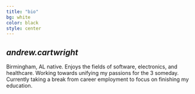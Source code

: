 ```yaml
---
title: "bio"
bg: white
color: black
style: center
---
```


## *andrew.cartwright*

<span class="fa-stack subtlecircle" style="font-size:100px; background:rgba(255,166,0,0.1)">
  <i class="fa fa-circle fa-stack-2x text-white"></i>
  <i class="fa fa-user fa-stack-1x text-orange"></i>
</span>

Birmingham, AL native. Enjoys the fields of software, electronics, and healthcare. Working towards unifying my passions for the 3 someday. Currently taking a break from career employment to focus on finishing my education.

